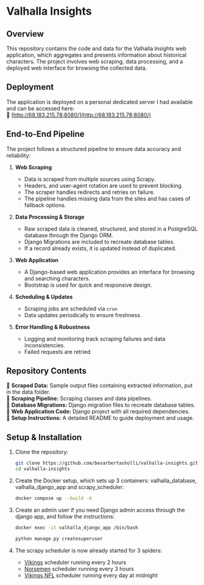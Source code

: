 # Valhalla Insights  

## Overview  

This repository contains the code and data for the Valhalla Insights web application, which aggregates and presents information about historical characters. The project involves web scraping, data processing, and a deployed web interface for browsing the collected data.  

## Deployment  

The application is deployed on a personal dedicated server I had available and can be accessed here:  
🔗 [http://68.183.215.78:8080/](http://68.183.215.78:8080/)  

## End-to-End Pipeline  

The project follows a structured pipeline to ensure data accuracy and reliability:  

1. **Web Scraping**  
   - Data is scraped from multiple sources using Scrapy.  
   - Headers, and user-agent rotation are used to prevent blocking.  
   - The scraper handles redirects and retries on failure.  
   - The pipeline handles missing data from the sites and has cases of fallback options.  

2. **Data Processing & Storage**  
   - Raw scraped data is cleaned, structured, and stored in a PostgreSQL database through the Django ORM.  
   - Django Migrations are included to recreate database tables.
   - If a record already exists, it is updated instead of duplicated.

3. **Web Application**  
   - A Django-based web application provides an interface for browsing and searching characters.  
   - Bootstrap is used for quick and responsive design.  

4. **Scheduling & Updates**  
   - Scraping jobs are scheduled via `cron`  
   - Data updates periodically to ensure freshness.  

5. **Error Handling & Robustness**  
   - Logging and monitoring track scraping failures and data inconsistencies.  
   - Failed requests are retried  

## Repository Contents  

🔹 **Scraped Data:** Sample output files containing extracted information, put in the data folder.  
🔹 **Scraping Pipeline:** Scraping classes and data pipelines.  
🔹 **Database Migrations:** Django migration files to recreate database tables.  
🔹 **Web Application Code:** Django project with all required dependencies.  
🔹 **Setup Instructions:** A detailed README to guide deployment and usage.  

## Setup & Installation  

1. Clone the repository:  
   ```bash
   git clone https://github.com/besarbertasholli/valhalla-insights.git
   cd valhalla-insights
   ```

2. Create the Docker setup, which sets up 3 containers: valhalla_database, valhalla_django_app and scrapy_scheduler:  
   ```bash
   docker compose up --build -d
   ```

3. Create an admin user if you need Django admin access through the django app, and follow the instructions:
   ```bash
   docker exec -it valhalla_django_app /bin/bash
   ```
   ```bash
   python manage.py createsuperuser
   ```

4. The scrapy scheduler is now already started for 3 spiders:
    - [Vikings](https://www.history.com/shows/vikings/cast) scheduler running every 2 hours
    - [Norsemen](https://www.imdb.com/title/tt5905354/)  scheduler running every 3 hours
    - [Vikings NFL](https://www.vikings.com/team/players-roster/) scheduler running every day at midnight
